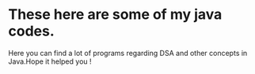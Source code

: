 # These here are some of my java codes.
Here you can find a lot of programs regarding DSA and other concepts in Java.Hope it helped you !
